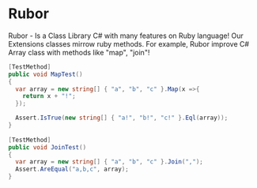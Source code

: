 Rubor
=====

Rubor - Is a Class Library C# with many features on Ruby language! Our Extensions classes mirrow ruby methods. For example, Rubor improve C# Array class with methods like "map", "join"!

```C#
[TestMethod]
public void MapTest()
{
  var array = new string[] { "a", "b", "c" }.Map(x =>{
    return x + "!";
  });

  Assert.IsTrue(new string[] { "a!", "b!", "c!" }.Eql(array));
}
    
[TestMethod]
public void JoinTest()
{
  var array = new string[] { "a", "b", "c" }.Join(",");
  Assert.AreEqual("a,b,c", array);
}    
```



